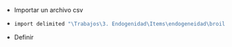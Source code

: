 - Importar un archivo csv
- ```Stata
  import delimited "\Trabajos\3. Endogenidad\Items\endogeneidad\broiler.csv"
  ```
- Definir